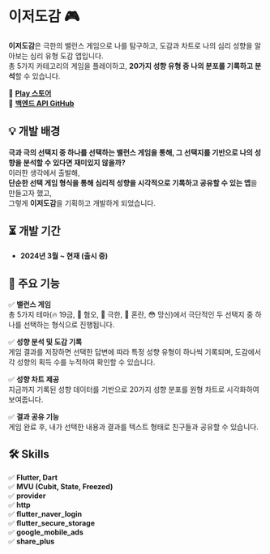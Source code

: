 # 이저도감 🎮

**이저도감**은 극한의 밸런스 게임으로 나를 탐구하고, 도감과 차트로 나의 심리 성향을 알아보는 심리 유형 도감 앱입니다.  
총 5가지 카테고리의 게임을 플레이하고, **20가지 성향 유형 중 나의 분포를 기록하고 분석**할 수 있습니다.

🔗 **[Play 스토어](https://play.google.com/store/apps/details?id=com.niw.balance_game)**  
🔗 **[백엔드 API GitHub](https://github.com/niw5924/balance-game-api)**

## 💡 개발 배경

**극과 극의 선택지 중 하나를 선택하는 밸런스 게임을 통해, 그 선택지를 기반으로 나의 성향을 분석할 수 있다면 재미있지 않을까?**  
이러한 생각에서 출발해,  
**단순한 선택 게임 형식을 통해 심리적 성향을 시각적으로 기록하고 공유할 수 있는 앱**을 만들고자 했고,  
그렇게 **이저도감**을 기획하고 개발하게 되었습니다.

## ⏳ 개발 기간

- **2024년 3월 ~ 현재 (출시 중)**

## 📌 주요 기능

✅ **밸런스 게임**  
총 5가지 테마(🔥 19금, 🤢 혐오, 🧊 극한, 🤯 혼란, 😳 망신)에서 극단적인 두 선택지 중 하나를 선택하는 형식으로 진행됩니다.

✅ **성향 분석 및 도감 기록**  
게임 결과를 저장하면 선택한 답변에 따라 특정 성향 유형이 하나씩 기록되며, 도감에서 각 성향의 획득 수를 누적하여 확인할 수 있습니다.

✅ **성향 차트 제공**  
지금까지 기록된 성향 데이터를 기반으로 20가지 성향 분포를 원형 차트로 시각화하여 보여줍니다.

✅ **결과 공유 기능**  
게임 완료 후, 내가 선택한 내용과 결과를 텍스트 형태로 친구들과 공유할 수 있습니다.

## 🛠 Skills

✅ **Flutter, Dart**  
✅ **MVU (Cubit, State, Freezed)**  
✅ **provider**  
✅ **http**  
✅ **flutter_naver_login**  
✅ **flutter_secure_storage**  
✅ **google_mobile_ads**  
✅ **share_plus**

